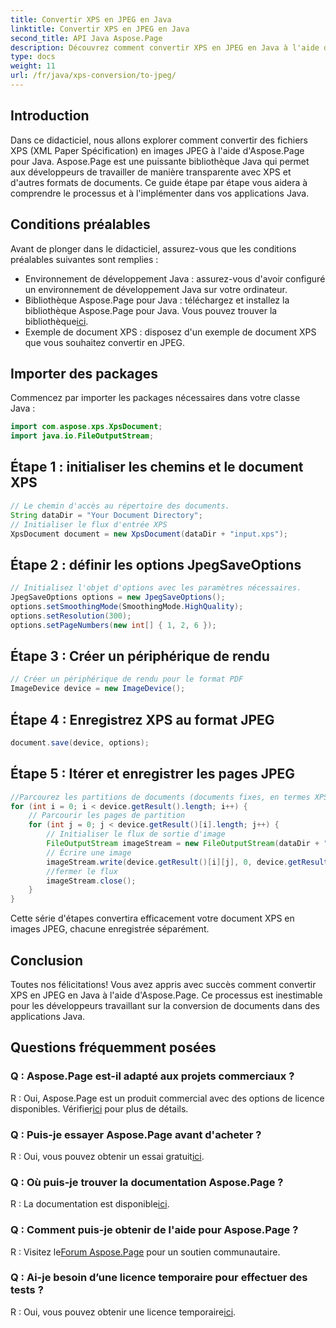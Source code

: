 ```yaml
---
title: Convertir XPS en JPEG en Java
linktitle: Convertir XPS en JPEG en Java
second_title: API Java Aspose.Page
description: Découvrez comment convertir XPS en JPEG en Java à l'aide d'Aspose.Page. Un guide complet avec des instructions étape par étape pour une intégration transparente.
type: docs
weight: 11
url: /fr/java/xps-conversion/to-jpeg/
---
```

## Introduction
Dans ce didacticiel, nous allons explorer comment convertir des fichiers XPS (XML Paper Spécification) en images JPEG à l'aide d'Aspose.Page pour Java. Aspose.Page est une puissante bibliothèque Java qui permet aux développeurs de travailler de manière transparente avec XPS et d'autres formats de documents. Ce guide étape par étape vous aidera à comprendre le processus et à l'implémenter dans vos applications Java.
## Conditions préalables
Avant de plonger dans le didacticiel, assurez-vous que les conditions préalables suivantes sont remplies :
- Environnement de développement Java : assurez-vous d'avoir configuré un environnement de développement Java sur votre ordinateur.
-  Bibliothèque Aspose.Page pour Java : téléchargez et installez la bibliothèque Aspose.Page pour Java. Vous pouvez trouver la bibliothèque[ici](https://releases.aspose.com/page/java/).
- Exemple de document XPS : disposez d'un exemple de document XPS que vous souhaitez convertir en JPEG.
## Importer des packages
Commencez par importer les packages nécessaires dans votre classe Java :
```java
import com.aspose.xps.XpsDocument;
import java.io.FileOutputStream;
```
## Étape 1 : initialiser les chemins et le document XPS
```java
// Le chemin d'accès au répertoire des documents.
String dataDir = "Your Document Directory";
// Initialiser le flux d'entrée XPS
XpsDocument document = new XpsDocument(dataDir + "input.xps");
```
## Étape 2 : définir les options JpegSaveOptions
```java
// Initialisez l'objet d'options avec les paramètres nécessaires.
JpegSaveOptions options = new JpegSaveOptions();
options.setSmoothingMode(SmoothingMode.HighQuality);
options.setResolution(300);
options.setPageNumbers(new int[] { 1, 2, 6 });
```
## Étape 3 : Créer un périphérique de rendu
```java
// Créer un périphérique de rendu pour le format PDF
ImageDevice device = new ImageDevice();
```
## Étape 4 : Enregistrez XPS au format JPEG
```java
document.save(device, options);
```
## Étape 5 : Itérer et enregistrer les pages JPEG
```java
//Parcourez les partitions de documents (documents fixes, en termes XPS)
for (int i = 0; i < device.getResult().length; i++) {
    // Parcourir les pages de partition
    for (int j = 0; j < device.getResult()[i].length; j++) {
        // Initialiser le flux de sortie d'image
        FileOutputStream imageStream = new FileOutputStream(dataDir + "XPStoJPEG" + "_" + (i + 1) + "_" + (j + 1) + ".jpeg");
        // Écrire une image
        imageStream.write(device.getResult()[i][j], 0, device.getResult()[i][j].length);
        //fermer le flux
        imageStream.close();
    }
}
```
Cette série d'étapes convertira efficacement votre document XPS en images JPEG, chacune enregistrée séparément.
## Conclusion
Toutes nos félicitations! Vous avez appris avec succès comment convertir XPS en JPEG en Java à l'aide d'Aspose.Page. Ce processus est inestimable pour les développeurs travaillant sur la conversion de documents dans des applications Java.
## Questions fréquemment posées

### Q : Aspose.Page est-il adapté aux projets commerciaux ?
 R : Oui, Aspose.Page est un produit commercial avec des options de licence disponibles. Vérifier[ici](https://purchase.aspose.com/buy) pour plus de détails.
### Q : Puis-je essayer Aspose.Page avant d'acheter ?
 R : Oui, vous pouvez obtenir un essai gratuit[ici](https://releases.aspose.com/).
### Q : Où puis-je trouver la documentation Aspose.Page ?
 R : La documentation est disponible[ici](https://reference.aspose.com/page/java/).
### Q : Comment puis-je obtenir de l'aide pour Aspose.Page ?
 R : Visitez le[Forum Aspose.Page](https://forum.aspose.com/c/page/39) pour un soutien communautaire.
### Q : Ai-je besoin d’une licence temporaire pour effectuer des tests ?
 R : Oui, vous pouvez obtenir une licence temporaire[ici](https://purchase.aspose.com/temporary-license/).